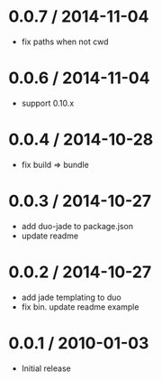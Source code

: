 
0.0.7 / 2014-11-04
==================

  * fix paths when not cwd

0.0.6 / 2014-11-04
==================

  * support 0.10.x

0.0.4 / 2014-10-28
==================

  * fix build => bundle

0.0.3 / 2014-10-27
==================

  * add duo-jade to package.json
  * update readme

0.0.2 / 2014-10-27
==================

  * add jade templating to duo
  * fix bin. update readme example

0.0.1 / 2010-01-03
==================

  * Initial release
